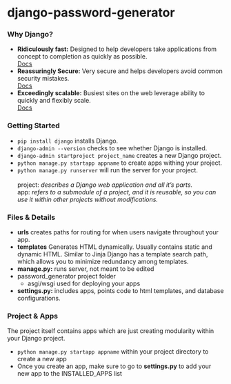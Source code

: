 # django-password-generator

### Why Django?
* **Ridiculously fast:** Designed to help developers take applications from concept to completion as quickly as possible.<br />
  [Docs](https://docs.djangoproject.com/en/3.1/intro/overview/)
* **Reassuringly Secure:** Very secure and helps developers avoid common security mistakes.<br />
  [Docs](https://docs.djangoproject.com/en/3.1/topics/security/)
* **Exceedingly scalable:** Busiest sites on the web leverage ability to quickly and flexibly scale.<br />
  [Docs](https://docs.djangoproject.com/en/3.1/faq/general/#does-django-scale)

### Getting Started
* `pip install django` installs Django.
* `django-admin --version` checks to see whether Django is installed.
* `django-admin startproject project_name` creates a new Django project.
* `python manage.py startapp appname` to create apps withing your project.
* `python manage.py runserver` will run the server for your project.<br /><br />
project: *describes a Django web application and all it’s parts.*<br />
app: *refers to a submodule of a project, and it is reusable, so you can use it within other projects without modifications.*<br /> 


### Files & Details
* **urls** creates paths for routing for when users navigate throughout your app.
* **templates** Generates HTML dynamically. Usually contains static and dynamic HTML. Similar to Jinja
Django has a template search path, which allows you to minimize redundancy among templates.
* **manage.py:** runs server, not meant to be edited
* password_generator project folder
    * asgi/wsgi used for deploying your apps
* **settings.py:** includes apps, points code to html templates, and database configurations.


### Project & Apps
The project itself contains apps which are just creating modularity within your Django project.<br />
* `python manage.py startapp appname` within your project directory to create a new app
* Once you create an app, make sure to go to **settings.py** to add your new app to the INSTALLED_APPS list

